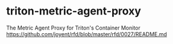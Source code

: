 # triton-metric-agent-proxy
The Metric Agent Proxy for Triton's Container Monitor https://github.com/joyent/rfd/blob/master/rfd/0027/README.md
